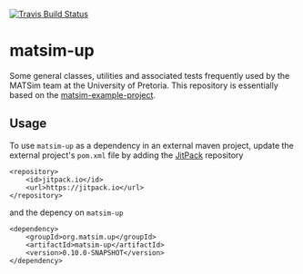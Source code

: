[![Travis Build Status](https://travis-ci.com/matsim-up/matsim-up.svg?branch=master)](https://travis-ci.com/matsim-up/matsim-up)

# matsim-up
Some general classes, utilities and associated tests frequently used by the MATSim team at the University of Pretoria. This repository is essentially based on the [matsim-example-project](https://github.com/matsim-org/matsim-example-project).

## Usage

To use `matsim-up` as a dependency in an external maven project, update the external project's `pom.xml` file by adding the [JitPack](https://jitpack.io) repository

```
<repository>
	<id>jitpack.io</id>
	<url>https://jitpack.io</url>
</repository>
```

and the depency on `matsim-up`

```
<dependency>
	<groupId>org.matsim.up</groupId>
	<artifactId>matsim-up</artifactId>
	<version>0.10.0-SNAPSHOT</version>
</dependency>
```